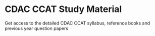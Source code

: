 
# CDAC CCAT Study Material

Get access to the detailed CDAC CCAT syllabus, reference books and previous year question papers

